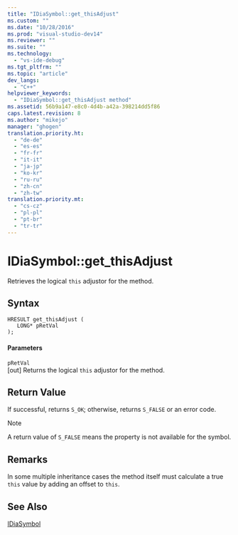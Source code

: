 ```yaml
---
title: "IDiaSymbol::get_thisAdjust"
ms.custom: ""
ms.date: "10/28/2016"
ms.prod: "visual-studio-dev14"
ms.reviewer: ""
ms.suite: ""
ms.technology: 
  - "vs-ide-debug"
ms.tgt_pltfrm: ""
ms.topic: "article"
dev_langs: 
  - "C++"
helpviewer_keywords: 
  - "IDiaSymbol::get_thisAdjust method"
ms.assetid: 56b9a147-e8c0-4d4b-a42a-398214dd5f86
caps.latest.revision: 8
ms.author: "mikejo"
manager: "ghogen"
translation.priority.ht: 
  - "de-de"
  - "es-es"
  - "fr-fr"
  - "it-it"
  - "ja-jp"
  - "ko-kr"
  - "ru-ru"
  - "zh-cn"
  - "zh-tw"
translation.priority.mt: 
  - "cs-cz"
  - "pl-pl"
  - "pt-br"
  - "tr-tr"
---
```

# IDiaSymbol::get_thisAdjust
Retrieves the logical `this` adjustor for the method.  
  
## Syntax  
  
```cpp#  
HRESULT get_thisAdjust (   
   LONG* pRetVal  
);  
```  
  
#### Parameters  
 `pRetVal`  
 [out] Returns the logical `this` adjustor for the method.  
  
## Return Value  
 If successful, returns `S_OK`; otherwise, returns `S_FALSE` or an error code.  
  
> [!NOTE]
>  A return value of `S_FALSE` means the property is not available for the symbol.  
  
## Remarks  
 In some multiple inheritance cases the method itself must calculate a true `this` value by adding an offset to `this`.  
  
## See Also  
 [IDiaSymbol](../../debugger/debug-interface-access/idiasymbol.md)